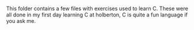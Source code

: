 This folder contains a few files with exercises used to learn C.
These were all done in my first day learning C at holberton, C is quite a fun language if you ask me.
